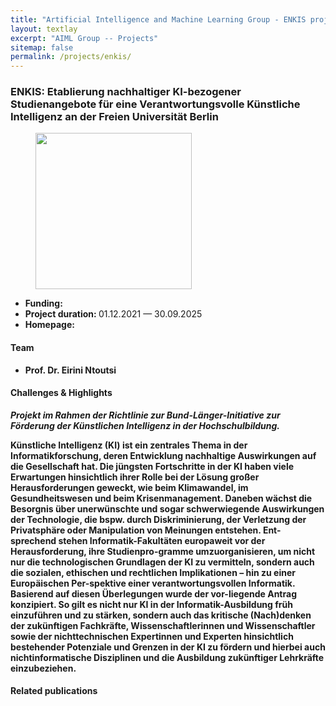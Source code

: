 ```yaml
---
title: "Artificial Intelligence and Machine Learning Group - ENKIS project"
layout: textlay
excerpt: "AIML Group -- Projects"
sitemap: false
permalink: /projects/enkis/
---
```


### ENKIS: Etablierung nachhaltiger KI-bezogener Studienangebote für eine Verantwortungsvolle Künstliche Intelligenz an der Freien Universität Berlin
<div>
<figure class="fourth">
  <img src="{{ site.url }}{{ site.baseurl }}/images/logopic/logo-enkis.png" style="width: 250px">  
</figure>
</div>

- <b>Funding: </b> 
- <b>Project duration: </b> 01.12.2021 — 30.09.2025
- <b>Homepage: 

#### Team
- Prof. Dr. Eirini Ntoutsi


#### Challenges & Highlights
<i>Projekt im Rahmen der Richtlinie zur Bund-Länger-Initiative zur Förderung der Künstlichen Intelligenz in der Hochschulbildung. </i>

Künstliche Intelligenz (KI) ist ein zentrales Thema in der Informatikforschung, deren Entwicklung nachhaltige Auswirkungen auf die Gesellschaft hat. Die jüngsten Fortschritte in der KI haben viele Erwartungen hinsichtlich ihrer Rolle bei der Lösung großer Herausforderungen geweckt, wie beim Klimawandel, im Gesundheitswesen und beim Krisenmanagement. Daneben wächst die Besorgnis über unerwünschte und sogar schwerwiegende Auswirkungen der Technologie, die bspw. durch Diskriminierung, der Verletzung der Privatsphäre oder Manipulation von Meinungen entstehen. Ent-sprechend stehen Informatik-Fakultäten europaweit vor der Herausforderung, ihre Studienpro-gramme umzuorganisieren, um nicht nur die technologischen Grundlagen der KI zu vermitteln, sondern auch die sozialen, ethischen und rechtlichen Implikationen – hin zu einer Europäischen Per-spektive einer verantwortungsvollen Informatik. Basierend auf diesen Überlegungen wurde der vor-liegende Antrag konzipiert. So gilt es nicht nur KI in der Informatik-Ausbildung früh einzuführen und zu stärken, sondern auch das kritische (Nach)denken der zukünftigen Fachkräfte, Wissenschaftlerinnen und Wissenschaftler sowie der nichttechnischen Expertinnen und Experten hinsichtlich bestehender Potenziale und Grenzen in der KI zu fördern und hierbei auch nichtinformatische Disziplinen und die Ausbildung zukünftiger Lehrkräfte einzubeziehen.
#### Related publications
